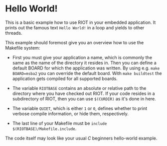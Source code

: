Hello World!
============

This is a basic example how to use RIOT in your embedded application.
It prints out the famous text `Hello World!` in a loop and yields to other threads.

This example should foremost give you an overview how to use the Makefile system:

* First you must give your application a name, which is commonly the same as the name of the directory it resides in.
  Then you can define a default BOARD for which the application was written.
  By using e.g. `make BOARD=msba2` you can override the default board.
  With `make buildtest` the application gets compiled for all supported boards.

* The variable `RIOTBASE` contains an absolute or relative path to the directory where you have checked out RIOT.
  If your code resides in a subdirectory of RIOT, then you can use `$(CURDIR)` as it's done in here.

* The variable `QUIET`, which is either `1` or `0`, defines whether to print verbose compile information, or hide them, respectively.

* The last line of your Makefile must be `include $(RIOTBASE)/Makefile.include`.

The code itself may look like your usual *C* beginners hello-world example.
